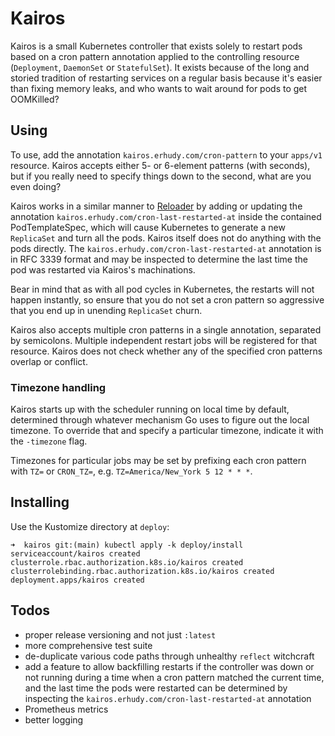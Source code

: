 # Kairos

Kairos is a small Kubernetes controller that exists solely to restart pods based on a cron pattern annotation applied to the controlling resource (`Deployment`, `DaemonSet` or `StatefulSet`). It exists because of the long and storied tradition of restarting services on a regular basis because it's easier than fixing memory leaks, and who wants to wait around for pods to get OOMKilled?

## Using

To use, add the annotation `kairos.erhudy.com/cron-pattern` to your `apps/v1` resource. Kairos accepts either 5- or 6-element patterns (with seconds), but if you really need to specify things down to the second, what are you even doing?

Kairos works in a similar manner to [Reloader](https://github.com/stakater/reloader) by adding or updating the annotation `kairos.erhudy.com/cron-last-restarted-at` inside the contained PodTemplateSpec, which will cause Kubernetes to generate a new `ReplicaSet` and turn all the pods. Kairos itself does not do anything with the pods directly. The `kairos.erhudy.com/cron-last-restarted-at` annotation is in RFC 3339 format and may be inspected to determine the last time the pod was restarted via Kairos's machinations.

Bear in mind that as with all pod cycles in Kubernetes, the restarts will not happen instantly, so ensure that you do not set a cron pattern so aggressive that you end up in unending `ReplicaSet` churn.

Kairos also accepts multiple cron patterns in a single annotation, separated by semicolons. Multiple independent restart jobs will be registered for that resource. Kairos does not check whether any of the specified cron patterns overlap or conflict.

### Timezone handling

Kairos starts up with the scheduler running on local time by default, determined through whatever mechanism Go uses to figure out the local timezone. To override that and specify a particular timezone, indicate it with the `-timezone` flag.

Timezones for particular jobs may be set by prefixing each cron pattern with `TZ=` or `CRON_TZ=`, e.g. `TZ=America/New_York 5 12 * * *`.

## Installing

Use the Kustomize directory at `deploy`:

```
➜  kairos git:(main) kubectl apply -k deploy/install
serviceaccount/kairos created
clusterrole.rbac.authorization.k8s.io/kairos created
clusterrolebinding.rbac.authorization.k8s.io/kairos created
deployment.apps/kairos created
```

## Todos

* proper release versioning and not just `:latest`
* more comprehensive test suite
* de-duplicate various code paths through unhealthy `reflect` witchcraft
* add a feature to allow backfilling restarts if the controller was down or not running during a time when a cron pattern matched the current time, and the last time the pods were restarted can be determined by inspecting the `kairos.erhudy.com/cron-last-restarted-at` annotation
* Prometheus metrics
* better logging